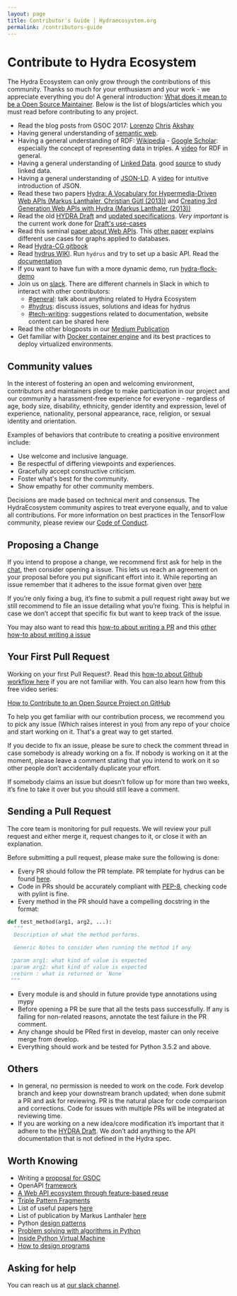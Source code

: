 ```yaml
---
layout: page
title: Contributor's Guide | Hydraecosystem.org
permalink: /contributors-guide
---
```


# Contribute to Hydra Ecosystem
The Hydra Ecosystem can only grow through the contributions of this community. Thanks so much for your enthusiasm and your work - we appreciate everything you do!
A general introduction: [What does it mean to be a Open Source Maintainer](https://mozilla.github.io/maintainer-cohort/).
Below is the list of blogs/articles which you must read before contributing to any project.

* Read the blog posts from GSOC 2017: [Lorenzo](https://www.linkedin.com/pulse/gsoc-2017-python-hydra-making-summer-great-hacking-web-moriondo/) [Chris](https://gsocchrizandr.wordpress.com/the-book-of-hydrus/) [Akshay](https://xadahiya.github.io/Gsoc-Summary/)
* Having general understanding of [semantic web](https://www.youtube.com/watch?v=OGg8A2zfWKg).
* Having a general understanding of RDF: [Wikipedia](https://en.wikipedia.org/wiki/Resource_Description_Framework) -  [Google Scholar](https://goo.gl/TCdYG3): especially the concept of representing data in triples. A [video](https://www.youtube.com/watch?v=6geSpcUJjBA) for RDF in general.
* Having a general understanding of [Linked Data](https://www.w3.org/DesignIssues/LinkedData.html). good [source](http://www.linkeddatatools.com/semantic-web-basics) to study linked data.
* Having a general understanding of [JSON-LD](https://dl.acm.org/citation.cfm?id=2307827). A [video](https://www.youtube.com/watch?v=vioCbTo3C-4) for intuitive introduction of JSON.
* Read these two papers [Hydra: A Vocabulary for Hypermedia-Driven Web APIs
(Markus Lanthaler, Christian Gütl (2013))](http://www.markus-lanthaler.com/research/hydra-a-vocabulary-for-hypermedia-driven-web-apis.pdf) and [Creating 3rd Generation Web APIs with Hydra
(Markus Lanthaler (2013))](http://www.markus-lanthaler.com/research/creating-3rd-generation-web-apis-with-hydra.pdf)
* Read the old [HYDRA Draft](https://www.hydra-cg.com/spec/latest/core/) and [updated specifications](https://github.com/HydraCG). *Very important* is the current work done for [Draft's use-cases](https://github.com/HydraCG/Specifications/tree/master/drafts/use-cases)
* Read this seminal [paper about Web APIs](https://arxiv.org/abs/1609.07108). This [other paper](https://arxiv.org/pdf/1809.01622.pdf) explains different use cases for graphs applied to databases.
* Read [Hydra-CG gitbook](https://github.com/HydraCG/gitbook)
* Read [hydrus WIKI](https://www.hydraecosystem.org/00-Home). Run `hydrus` and try to set up a basic API. Read the [documentation](http://hydrus.readthedocs.io/en/latest/)
* If you want to have fun with a more dynamic demo, run [hydra-flock-demo](https://github.com/HTTP-APIs/hydra-flock-demo)
* Join us on [slack](https://join.slack.com/t/hydraecosystem/shared_invite/enQtNzM3NTg5NzQ2MDUxLWU1MjM3ZGRhZWM4ZTg1ODBjMTljNTQwNzAwMGM3ZDlmYTY3Y2E4OGJmN2NlZWRjMWIzY2MzN2NjOTIyYmQ1ZjU). There are different channels in Slack in which to interact with other contributors:
    - [#general](https://app.slack.com/client/TMGNKBP5X/CMR9RFB0E): talk about anything related to Hydra Ecosystem
    - [#hydrus](https://app.slack.com/client/TMGNKBP5X/CMR0C8WJ3): discuss issues, solutions and ideas for hydrus
    - [#tech-writing](https://app.slack.com/client/TMGNKBP5X/CNBS844FL): suggestions related to documentation, website content can be shared here
* Read the other blogposts in our [Medium Publication](https://medium.com/w3c-hydra-development-community)
* Get familiar with [Docker container engine](https://docker-curriculum.com/) and its best practices to deploy virtualized environments.

## Community values

In the interest of fostering an open and welcoming environment, contributors and maintainers pledge to make participation in our project and our community a harassment-free experience for everyone - regardless of age, body size, disability, ethnicity, gender identity and expression, level of experience, nationality, personal appearance, race, religion, or sexual identity and orientation.

Examples of behaviors that contribute to creating a positive environment include:

* Use welcome and inclusive language.
* Be respectful of differing viewpoints and experiences.
* Gracefully accept constructive criticism.
* Foster what's best for the community.
* Show empathy for other community members.

Decisions are made based on technical merit and consensus. The HydraEcosystem community aspires to treat everyone equally, and to value all contributions. For more information on best practices in the TensorFlow community, please review our [Code of Conduct](https://github.com/HTTP-APIs/hydrus/blob/master/.github/CODE_OF_CONDUCT.md).

## Proposing a Change
If you intend to propose a change, we recommend first ask for help in the [chat](), then consider opening a issue. This lets us reach an agreement on your proposal before you put significant effort into it.
While reporting an issue remember that it adheres to the issue format given over [here](https://github.com/HTTP-APIs/hydrus/blob/master/.github/ISSUE_TEMPLATE.md)

If you’re only fixing a bug, it’s fine to submit a pull request right away but we still recommend to file an issue detailing what you’re fixing. This is helpful in case we don’t accept that specific fix but want to keep track of the issue.

You may also want to read this [how-to about writing a PR](https://github.com/blog/1943-how-to-write-the-perfect-pull-request) and this [other how-to about writing a issue](https://wiredcraft.com/blog/how-we-write-our-github-issues/)

## Your First Pull Request
Working on your first Pull Request?. Read this [how-to about Github workflow here](https://guides.github.com/introduction/flow/) if you are not familiar with. You can also learn how from this free video series:

[How to Contribute to an Open Source Project on GitHub](https://egghead.io/series/how-to-contribute-to-an-open-source-project-on-github)

To help you get familiar with our contribution process, we recommend you to pick any issue (Which raises interest in you) from any repo of your choice and start working on it. That's a great way to get started.

If you decide to fix an issue, please be sure to check the comment thread in case somebody is already working on a fix. If nobody is working on it at the moment, please leave a comment stating that you intend to work on it so other people don’t accidentally duplicate your effort.

If somebody claims an issue but doesn’t follow up for more than two weeks, it’s fine to take it over but you should still leave a comment.

## Sending a Pull Request
The core team is monitoring for pull requests. We will review your pull request and either merge it, request changes to it, or close it with an explanation.

Before submitting a pull request, please make sure the following is done:

* Every PR should follow the PR template. PR template for hydrus can be found [here](https://github.com/HTTP-APIs/hydrus/blob/master/.github/PULL_REQUEST_TEMPLATE.md).
* Code in PRs should be accurately compliant with [PEP-8](https://www.python.org/dev/peps/pep-0008/), checking code with pylint is fine.
* Every method in the PR should have a compelling docstring in the format:

```python
def test_method(arg1, arg2, ...):
  """
  Description of what the method performs.

  Generic Notes to consider when running the method if any

 :param arg1: what kind of value is expected
 :param arg2: what kind of value is expected
 :return : what is returned or `None`
 """
```
* Every module is and should in future provide type annotations using mypy
* Before opening a PR be sure that all the tests pass successfully. If any is failing for non-related reasons, annotate the test failure in the PR comment.
* Any change should be PRed first in develop, master can only receive merge from develop.
* Everything should work and be tested for Python 3.5.2 and above.

## Others
* In general, no permission is needed to work on the code. Fork develop branch and keep your downstream branch updated; when done submit a PR and ask for reviewing. PR is the natural place for code comparison and corrections. Code for issues with multiple PRs will be integrated at reviewing time.
* If you are working on a new idea/core modification it’s important that it adhere to the [HYDRA Draft](https://www.hydra-cg.com/spec/latest/core/). We don’t add anything to the API documentation that is not defined in the Hydra spec.

## Worth Knowing
* Writing a [proposal for GSOC](https://google.github.io/gsocguides/student/writing-a-proposal)
* OpenAPI [framework](https://www.openapis.org/)
* [A Web API ecosystem through feature-based reuse](https://arxiv.org/abs/1609.07108)
* [Triple Pattern Fragments](https://biblio.ugent.be/publication/8050661/file/8050671.pdf)
* List of useful papers [here](https://arxiv.org/find/all/1/all:+verborgh/0/1/0/all/0/1)
* List of publication by Markus Lanthaler [here](http://www.markus-lanthaler.com/publications)
* Python [design patterns](https://github.com/crista/exercises-in-programming-style)
* [Problem solving with algorithms in Python](https://runestone.academy/runestone/static/pythonds/index.html)
* [Inside Python Virtual Machine](https://leanpub.com/insidethepythonvirtualmachine/read)
* [How to design programs](https://htdp.org/2018-01-06/Book/index.html)


## Asking for help
You can reach us at [our slack channel](https://app.slack.com/client/TMGNKBP5X/CMR0C8WJ3).